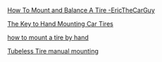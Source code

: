 [How To Mount and Balance A Tire -EricTheCarGuy](https://youtu.be/8hOZXIr1ujE)

[The Key to Hand Mounting Car Tires](https://youtu.be/LWMrs-Yq-VI)

[how to mount a tire by hand](https://youtu.be/ro14HjAR6vA)

[Tubeless Tire manual mounting](https://youtu.be/wIwg-hDkGlI)
